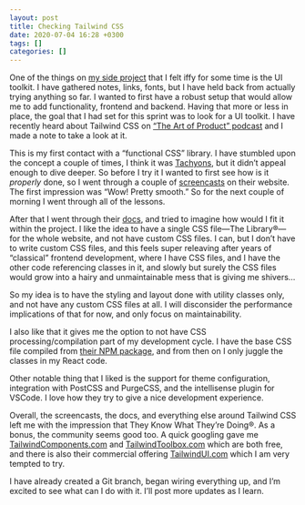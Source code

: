 ```yaml
---
layout: post
title: Checking Tailwind CSS
date: 2020-07-04 16:28 +0300
tags: []
categories: []
---
```


One of the things on [my side project][0] that I felt iffy for some time is the UI toolkit. I have gathered notes, links, fonts, but I have held back from actually trying anything so far. I wanted to first have a robust setup that would allow me to add functionality, frontend and backend. Having that more or less in place, the goal that I had set for this sprint was to look for a UI toolkit. I have recently heard about Tailwind CSS on [“The Art of Product” podcast][1] and I made a note to take a look at it.

[0]: https://github.com/gurdiga/repetitor.tsx
[1]: https://artofproductpodcast.com/

This is my first contact with a “functional CSS” library. I have stumbled upon the concept a couple of times, I think it was [Tachyons][2a], but it didn’t appeal enough to dive deeper. So before I try it I wanted to first see how is it _properly_ done, so I went through a couple of [screencasts][2] on their website. The first impression was “Wow! Pretty smooth.” So for the next couple of morning I went through all of the lessons.

[2a]: https://tachyons.io/
[2]: https://tailwindcss.com/screencasts/

After that I went through their [docs][3], and tried to imagine how would I fit it within the project. I like the idea to have a single CSS file—The Library®—for the whole website, and not have custom CSS files. I can, but I don’t have to write custom CSS files, and this feels super releaving after years of “classical” frontend development, where I have CSS files, and I have the other code referencing classes in it, and slowly but surely the CSS files would grow into a hairy and unmaintainable mess that is giving me shivers…

[3]: https://tailwindcss.com/docs/

So my idea is to have the styling and layout done with utility classes only, and not have any custom CSS files at all. I will disconsider the performance implications of that for now, and only focus on maintainability.

I also like that it gives me the option to not have CSS processing/compilation part of my development cycle. I have the base CSS file compiled from [their NPM package][4], and from then on I only juggle the classes in my React code.

[4]: https://www.npmjs.com/package/tailwindcss

Other notable thing that I liked is the support for theme configuration, integration with PostCSS and PurgeCSS, and the intellisense plugin for VSCode. I love how they try to give a nice development experience.

Overall, the screencasts, the docs, and everything else around Tailwind CSS left me with the impression that They Know What They’re Doing®. As a bonus, the community seems good too. A quick googling gave me [TailwindComponents.com][5] and [TailwindToolbox.com][6] which are both free, and there is also their commercial offering [TailwindUI.com][7] which I am very tempted to try.

[5]: https://tailwindcomponents.com/
[6]: https://www.tailwindtoolbox.com/
[7]: https://tailwindui.com/

I have already created a Git branch, began wiring everything up, and I’m excited to see what can I do with it. I’ll post more updates as I learn.
